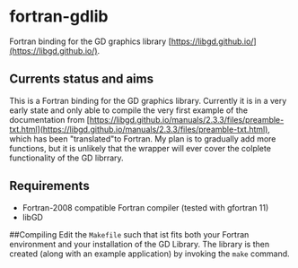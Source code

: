 # fortran-gdlib
Fortran binding for the GD graphics library [https://libgd.github.io/](https://libgd.github.io/).

## Currents status and aims
This is a Fortran binding for the GD graphics library.
Currently it is in a very early state and only able to 
compile the very first example of the documentation from
[https://libgd.github.io/manuals/2.3.3/files/preamble-txt.html](https://libgd.github.io/manuals/2.3.3/files/preamble-txt.html), 
which has been "translated"to Fortran.
My plan is to gradually add more functions, but it is unlikely that the wrapper will ever
cover the colplete functionality of the GD librrary.

## Requirements
* Fortran-2008 compatible Fortran compiler (tested with gfortran 11)
* libGD

##Compiling
Edit the ```Makefile``` such that ist fits both your Fortran environment and your installation of the GD Library.
The library is then created (along with an example application) by invoking the ```make``` command.
